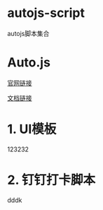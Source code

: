 # autojs-script
autojs脚本集合

# Auto.js

<a href="https://pro.autojs.org/" target="_blank">官网链接</a>

[文档链接](https://pro.autojs.org/docs/#/zh-cn/?id=综述)

# 1. UI模板

123232

# 2. 钉钉打卡脚本

dddk
